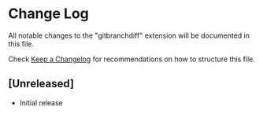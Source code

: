 # Change Log

All notable changes to the "gitbranchdiff" extension will be documented in this file.

Check [Keep a Changelog](http://keepachangelog.com/) for recommendations on how to structure this file.

## [Unreleased]

- Initial release
